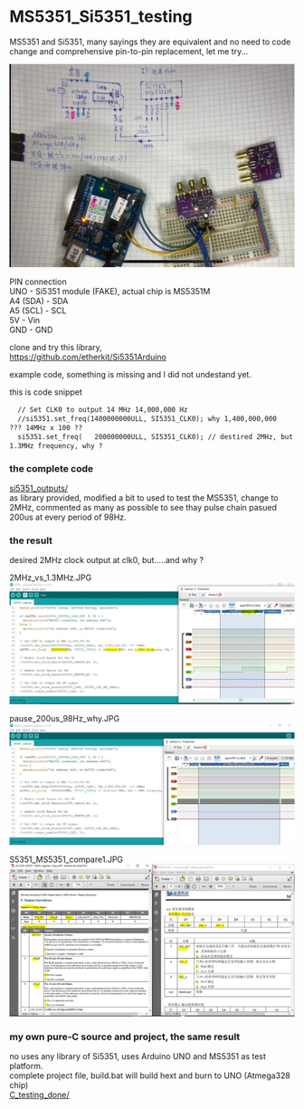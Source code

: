 # MS5351_Si5351_testing
MS5351 and Si5351, many sayings they are equivalent and no need to code change and comprehensive pin-to-pin replacement, let me try...

![M5351_testing.jpg](M5351_testing.jpg)  


PIN connection  
UNO      - Si5351 module (FAKE), actual chip is MS5351M  
A4 (SDA) - SDA  
A5 (SCL) - SCL  
5V       - Vin  
GND      - GND  


clone and try this library,  
https://github.com/etherkit/Si5351Arduino

example code, something is missing and I did not undestand yet.

this is code snippet  
```
  // Set CLK0 to output 14 MHz 14,000,000 Hz
  //si5351.set_freq(1400000000ULL, SI5351_CLK0); why 1,400,000,000  ??? 14MHz x 100 ??
  si5351.set_freq(   200000000ULL, SI5351_CLK0); // destired 2MHz, but 1.3MHz frequency, why ?
```


### the complete code
[si5351_outputs/](si5351_outputs/)  
as library provided, modified a bit to used to test the MS5351, change to 2MHz, commented as many as possible to see thay pulse chain pasued 200us at every period of 98Hz.  

### the result
desired 2MHz clock output at clk0, but.....and why ?

2MHz_vs_1.3MHz.JPG  
![2MHz_vs_1.3MHz.JPG](2MHz_vs_1.3MHz.JPG)  

pause_200us_98Hz_why.JPG
![pause_200us_98Hz_why.JPG](pause_200us_98Hz_why.JPG)  

   
S5351_MS5351_compare1.JPG
![S5351_MS5351_compare1.JPG](S5351_MS5351_compare1.JPG)  


### my own pure-C source and project, the same result
no uses any library of Si5351,
uses Arduino UNO and MS5351 as test platform.  
complete project file, build.bat will build hext and burn to UNO (Atmega328 chip)  
[C_testing_done/](C_testing_done/)  
